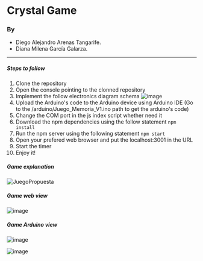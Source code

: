 # Crystal Game

### By
- Diego Alejandro Arenas Tangarife.
- Diana Milena García Galarza.
<hr/>

##### Steps to follow
  1. Clone the repository
  2. Open the console pointing to the clonned repository
  3. Implement the follow electronics diagram schema
     ![image](https://github.com/dtarenas/CrystalGame/assets/42014718/5b07f254-f3d4-44d5-8d01-6663be9d021d)
  5. Upload the Arduino's code to the Arduino device using Arduino IDE (Go to the /arduino/Juego_Memoria_V1.ino path to get the arduino's code)
  6. Change the COM port in the js index script whether need it
  7. Download the npm dependencies using the follow statement `npm install`
  8. Run the npm server using the following statement `npm start`
  9. Open your prefered web browser and put the localhost:3001 in the URL
  10. Start the timer
  11. Enjoy it!

##### Game explanation
 ![JuegoPropuesta](https://github.com/dtarenas/CrystalGame/assets/42014718/c5942d8c-58af-4c8b-b7bf-f07abf570c1f)

##### Game web view
 ![image](https://github.com/dtarenas/CrystalGame/assets/42014718/76fcdd53-51e7-4184-851c-43fbcffd66bb)

##### Game Arduino view
![image](https://github.com/dtarenas/CrystalGame/assets/42014718/c6b1fea8-04b3-401a-9830-73c0a19d1330)

![image](https://github.com/dtarenas/CrystalGame/assets/42014718/fc626e44-2eba-4c53-b5fc-e01b0ba4622c)



     
